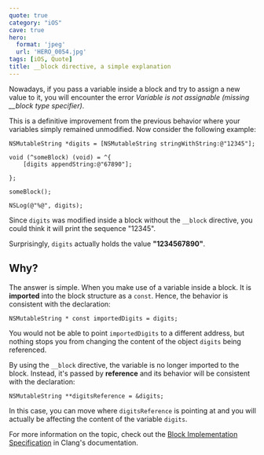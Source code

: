 ```yaml
---
quote: true
category: "iOS"
cave: true
hero:
  format: 'jpeg'
  url: 'HERO_0054.jpg'
tags: [iOS, Quote]
title: __block directive, a simple explanation
---
```


Nowadays, if you pass a variable inside a block and try to assign a new value to it, you will encounter the error *Variable is not assignable (missing __block type specifier)*.

This is a definitive improvement from the previous behavior where your variables simply remained unmodified. Now consider the following example:

```objc
NSMutableString *digits = [NSMutableString stringWithString:@"12345"];

void (^someBlock) (void) = ^{
    [digits appendString:@"67890"];

};

someBlock();

NSLog(@"%@", digits);
```

Since ```digits``` was modified inside a block without the ```__block``` directive, you could think it will print the sequence "12345".

Surprisingly,  ```digits``` actually holds the value **"1234567890"**.

Why?
--------

The answer is simple. When you make use of a variable inside a block. It is **imported** into the block structure as a ```const```. Hence, the behavior is consistent with the declaration:

```objc
NSMutableString * const importedDigits = digits;
```

You would not be able to point ```importedDigits``` to a different address, but nothing stops you from changing the content of the object ```digits``` being referenced.

By using the ```__block``` directive, the variable is no longer imported to the block. Instead, it's passed by **reference** and its behavior will be consistent with the declaration:

```objc
NSMutableString **digitsReference = &digits;
```

In this case, you can move where ```digitsReference``` is pointing at and you will actually be affecting the content of the variable ```digits```.

For more information on the topic,  check out the [Block Implementation Specification](https://clang.llvm.org/docs/Block-ABI-Apple.html) in Clang's documentation.
